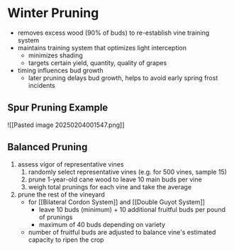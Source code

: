 # Winter Pruning
- removes excess wood (90% of buds) to re-establish vine training system
- maintains training system that optimizes light interception
	- minimizes shading
	- targets certain yield, quantity, quality of grapes
- timing influences bud growth
	- later pruning delays bud growth, helps to avoid early spring frost incidents
## Spur Pruning Example
![[Pasted image 20250204001547.png]]
## Balanced Pruning
1. assess vigor of representative vines
	1. randomly select representative vines (e.g. for 500 vines, sample 15)
	2. prune 1-year-old cane wood to leave 10 main buds per vine
	3. weigh total prunings for each vine and take the average
2. prune the rest of the vineyard
	- for [[Bilateral Cordon System]] and [[Double Guyot System]]
		- leave 10 buds (minimum) + 10 additional fruitful buds per pound of prunings
		- maximum of 40 buds depending on variety
	- number of fruitful buds are adjusted to balance vine's estimated capacity to ripen the crop